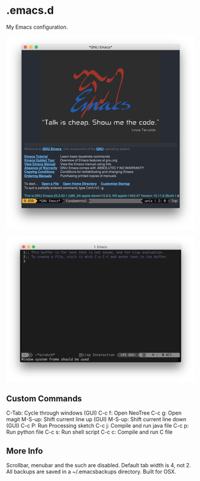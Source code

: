 # .emacs.d
My Emacs configuration.

<img src="https://github.com/eccentricayman/.emacs.d/blob/master/Screenshots/emacs.png"></img>

<img src="https://github.com/eccentricayman/.emacs.d/blob/master/Screenshots/emacs-term.png"></img>

## Custom Commands

C-Tab: Cycle through windows (GUI)
C-c f: Open NeoTree
C-c g: Open magit
M-S-up: Shift current line up (GUI)
M-S-up: Shift current line down (GUI)
C-c P: Run Processing sketch
C-c j: Compile and run java file
C-c p: Run python file
C-c s: Run shell script
C-c c: Compile and run C file

## More Info
Scrollbar, menubar and the such are disabled.
Default tab width is 4, not 2.
All backups are saved in a ~/.emacsbackups directory.
Built for OSX.

